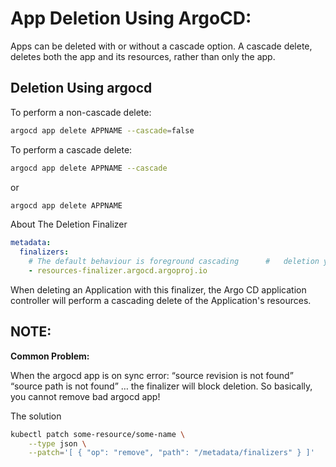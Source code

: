 # App Deletion Using ArgoCD:

Apps can be deleted with or without a cascade option. A cascade delete, deletes both the app and its resources, rather than only the app.

## Deletion Using argocd

To perform a non-cascade delete:
```bash
argocd app delete APPNAME --cascade=false
```
To perform a cascade delete:
```bash
argocd app delete APPNAME --cascade
```
or
```bash
argocd app delete APPNAME
```


About The Deletion Finalizer

```yaml
metadata:
  finalizers:
    # The default behaviour is foreground cascading      #   deletion you can add /background to the taile
    - resources-finalizer.argocd.argoproj.io
```
When deleting an Application with this finalizer, the Argo CD application controller will perform a cascading delete of the Application's resources.


## NOTE:

 **Common Problem:**

When the argocd app is on sync error: “source revision is not found” “source path is not found” … the finalizer will block deletion.
So basically, you cannot remove bad argocd app!

The solution

```bash
kubectl patch some-resource/some-name \
    --type json \
    --patch='[ { "op": "remove", "path": "/metadata/finalizers" } ]'
```
